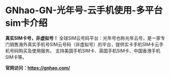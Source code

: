 # GNhao-GN-光年号-云手机使用-多平台sim卡介绍
**真实SIM卡号，非虚拟号！**
全球SIM云号码平台：光年号也称光年云号，是一家专门销售海外真实手机号SIM云号码（非虚拟号）的平台，提供实卡手机SIM卡云手机号码购买及使用服务。
支持美国手机SIM卡、英国手机SIM卡、中国香港手机SIM卡等。

**官网访问：https://gnhao.com/**
